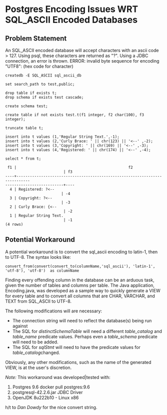 # Postgres Encoding Issues WRT SQL_ASCII Encoded Databases

## Problem Statement
An SQL_ASCII encoded database will accept characters with an ascii code > 127.  Using psql, these characters are returned as "?".  Using a JDBC connection, an error is thrown.  ERROR: invalid byte sequence for encoding "UTF8": (hex code for character)

```
createdb -E SQL_ASCII sql_ascii_db

set search_path to test,public;

drop table if exists t;
drop schema if exists test cascade;

create schema test;

create table if not exists test.t(f1 integer, f2 char(100), f3 integer);

truncate table t;

insert into t values (1,'Regular String Text.',-1);
insert into t values (2,'Curly Brace: ' || chr(123) || '<--' ,-2);
insert into t values (3,'Copyright: ' || chr(169) || '<--' ,-3);
insert into t values (4,'Registered: ' || chr(174) || '<--' ,-4);

select * from t;

 f1 |                                                  f2                        
                          | f3 
----+----------------------------------------------------------------------------
--------------------------+----
  4 | Registered: ?<--                                                            
                         | -4
  3 | Copyright: ?<--                                                             
                         | -3
  2 | Curly Brace: {<--                                                          
                          | -2
  1 | Regular String Text.                                                       
                          | -1
(4 rows)

```
## Potential Workaround
A potential workaround is to convert the sql_ascii encoding to latin-1, then to UTF-8.  The syntax looks like:
```
convert_from(convert(convert_to(columnName,'sql_ascii'), 'latin-1', 'utf-8'), 'utf-8')  as columnName
```

Finding every offending column in the database can be an arduous task, given the number of tables and columns per table.  The Java application, Encoding.java, was developed as a sample way to quickly generate a VIEW for every table and to convert all columns that are CHAR, VARCHAR, and TEXT from SQL_ASCII to UTF-8.

The following modifications will are necessary:
-  The connection string will need to reflect the database(s) being run against
-  The SQL for *distinctSchemaTable* will need a different *table_catalog* and *table_name* predicate values.  Perhaps even a *table_schema* predicate will need to be added. 
-  The SQL for *sqlStmt* will need to have the predicate values for *table_catalog*changed.

Obviously, any other modifications, such as the name of the generated VIEW, is at the user's discretion.

*Note:*  This workaround was developed|tested with:
1.  Postgres 9.6 docker pull postgres:9.6
1.  postgresql-42.2.6.jar JDBC Driver
1.  OpenJDK 8u222b10 - Linux x86


h/t to *Dan Dowdy* for the nice convert string.
